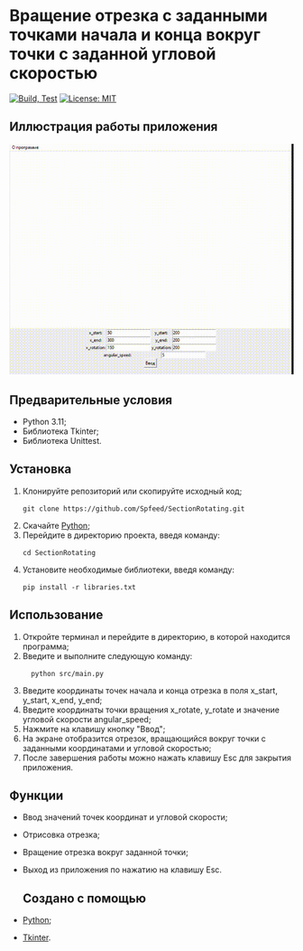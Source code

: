 # Вращение отрезка с заданными точками начала и конца вокруг точки с заданной угловой скоростью
[![Build, Test](https://github.com/Spfeed/SectionRotating/actions/workflows/ci.yml/badge.svg)](https://github.com/Spfeed/SectionRotating/actions/workflows/ci.yml)
[![License: MIT ](https://img.shields.io/badge/License-MIT-fuchsia.svg)](https://opensource.org/licenses/MIT)

## Иллюстрация работы приложения

![](https://github.com/Spfeed/SectionRotating/blob/master/utils/section.gif)

## Предварительные условия

- Python 3.11;
- Библиотека Tkinter;
- Библиотека Unittest.

## Установка

1. Клонируйте репозиторий или скопируйте исходный код;
    ```
    git clone https://github.com/Spfeed/SectionRotating.git
    ```
2. Скачайте [Python](https://www.python.org/);
3. Перейдите в директорию проекта, введя команду:
    ```
    cd SectionRotating
    ```
4. Установите необходимые библиотеки, введя команду:
    ```
    pip install -r libraries.txt
    ```

## Использование

1. Откройте терминал и перейдите в директорию, в которой находится программа;
2. Введите и выполните следующую команду:
   ```
     python src/main.py
     ```
3. Введите координаты точек начала и конца отрезка в поля x_start, y_start, x_end, y_end;
4. Введите координаты точки вращения x_rotate, y_rotate и значение угловой скорости angular_speed;
5. Нажмите на клавишу кнопку "Ввод";
6. На экране отобразится отрезок, вращающийся вокруг точки с заданными координатами и угловой скоростью;
7. После завершения работы можно нажать клавишу Esc для закрытия приложения.

## Функции 

- Ввод значений точек координат и угловой скорости;
- Отрисовка отрезка;
- Вращение отрезка вокруг заданной точки;
- Выход из приложения по нажатию на клавишу Esc.

  ## Создано с помощью

- [Python](https://www.python.org/);
- [Tkinter](https://docs.python.org/3/library/tkinter.html#module-tkinter).
